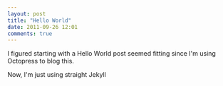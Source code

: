 ```yaml
---
layout: post
title: "Hello World"
date: 2011-09-26 12:01
comments: true
---
```


I figured starting with a Hello World post seemed fitting since I'm using
Octopress to blog this.

Now, I'm just using straight Jekyll

